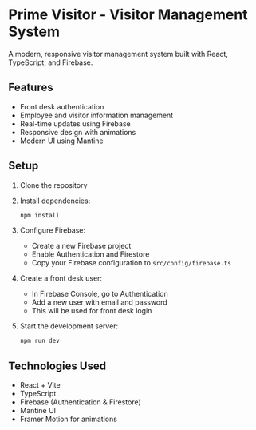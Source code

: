 # Prime Visitor - Visitor Management System

A modern, responsive visitor management system built with React, TypeScript, and Firebase.

## Features

- Front desk authentication
- Employee and visitor information management
- Real-time updates using Firebase
- Responsive design with animations
- Modern UI using Mantine

## Setup

1. Clone the repository
2. Install dependencies:
   ```bash
   npm install
   ```

3. Configure Firebase:
   - Create a new Firebase project
   - Enable Authentication and Firestore
   - Copy your Firebase configuration to `src/config/firebase.ts`

4. Create a front desk user:
   - In Firebase Console, go to Authentication
   - Add a new user with email and password
   - This will be used for front desk login

5. Start the development server:
   ```bash
   npm run dev
   ```

## Technologies Used

- React + Vite
- TypeScript
- Firebase (Authentication & Firestore)
- Mantine UI
- Framer Motion for animations
